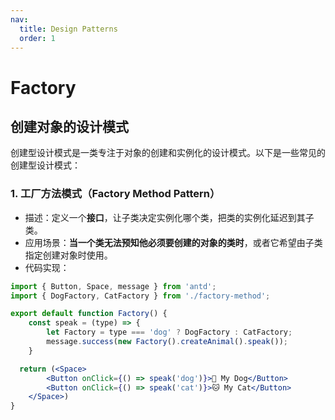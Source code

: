```yaml
---
nav:
  title: Design Patterns
  order: 1
---
```

# Factory
## 创建对象的设计模式

创建型设计模式是一类专注于对象的创建和实例化的设计模式。以下是一些常见的创建型设计模式：

### 1. 工厂方法模式（Factory Method Pattern）
- 描述：定义一个**接口**，让子类决定实例化哪个类，把类的实例化延迟到其子类。
- 应用场景：**当一个类无法预知他必须要创建的对象的类时**，或者它希望由子类指定创建对象时使用。
- 代码实现：
```jsx
import { Button, Space, message } from 'antd';
import { DogFactory, CatFactory } from './factory-method';

export default function Factory() {
	const speak = (type) => {
		let Factory = type === 'dog' ? DogFactory : CatFactory;
		message.success(new Factory().createAnimal().speak());
	}

  return (<Space>
		<Button onClick={() => speak('dog')}>🐶 My Dog</Button>
		<Button onClick={() => speak('cat')}>🐱 My Cat</Button>
	</Space>)
}

```